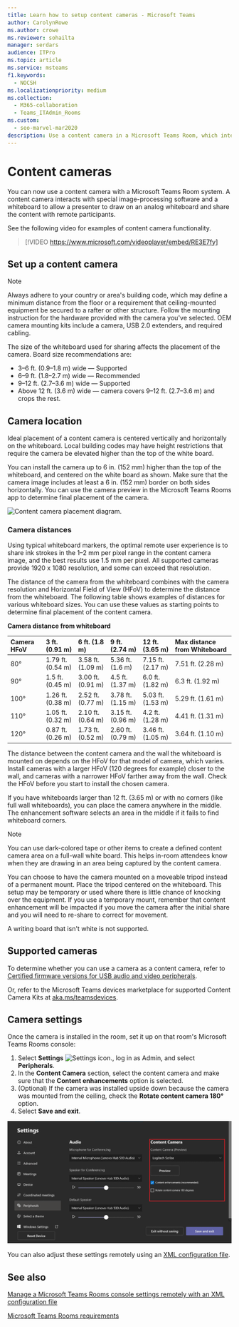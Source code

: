 ```yaml
---
title: Learn how to setup content cameras - Microsoft Teams
author: CarolynRowe
ms.author: crowe
ms.reviewer: sohailta
manager: serdars
audience: ITPro
ms.topic: article
ms.service: msteams
f1.keywords: 
  - NOCSH
ms.localizationpriority: medium
ms.collection: 
  - M365-collaboration
  - Teams_ITAdmin_Rooms
ms.custom: 
  - seo-marvel-mar2020
description: Use a content camera in a Microsoft Teams Room, which interacts with image-processing software to allow presenters to draw on an analog whiteboard.
---
```


# Content cameras

You can now use a content camera with a Microsoft Teams Room system. A content camera interacts with special image-processing software and a whiteboard to allow a presenter to draw on an analog whiteboard and share the content with remote participants.

See the following video for examples of content camera functionality.

> [!VIDEO https://www.microsoft.com/videoplayer/embed/RE3E7fy]

## Set up a content camera

> [!NOTE]
> Always adhere to your country or area's building code, which may define a minimum distance from the floor or a requirement that ceiling-mounted equipment be secured to a rafter or other structure. Follow the mounting instruction for the hardware provided with the camera you've selected. OEM camera mounting kits include a camera, USB 2.0 extenders, and required cabling.

The size of the whiteboard used for sharing affects the placement of the camera. Board size recommendations are:

- 3–6 ft. (0.9–1.8 m) wide — Supported
- 6–9 ft. (1.8–2.7 m) wide — Recommended
- 9–12 ft. (2.7–3.6 m) wide — Supported
- Above 12 ft. (3.6 m) wide — camera covers 9–12 ft. (2.7–3.6 m) and crops the rest.

## Camera location

Ideal placement of a content camera is centered vertically and horizontally on the whiteboard. Local building codes may have height restrictions that require the camera be elevated higher than the top of the white board.

You can install the camera up to 6 in. (152 mm) higher than the top of the whiteboard, and centered on the white board as shown. Make sure that the camera image includes at least a 6 in. (152 mm) border on both sides horizontally. You can use the camera preview in the Microsoft Teams Rooms app to determine final placement of the camera.

![Content camera placement diagram.](../media/Magic-whiteboard.png)

### Camera distances

Using typical whiteboard markers, the optimal remote user experience is to share ink strokes in the 1–2 mm per pixel range in the content camera image, and the best results use 1.5 mm per pixel. All supported cameras provide 1920 x 1080 resolution, and some can exceed that resolution.

The distance of the camera from the whiteboard combines with the camera resolution and Horizontal Field of View (HFoV) to determine the distance from the whiteboard. The following table shows examples of distances for various whiteboard sizes. You can use these values as starting points to determine final placement of the content camera.

**Camera distance from whiteboard**

| Camera HFoV |3 ft. (0.91 m)     | 6 ft. (1.8 m)    | 9 ft. (2.74 m)        |12 ft.  (3.65 m)         | Max distance from Whiteboard  |
|:---         |:---               |:---                |:---                 |:---             | :--- |
| 80°         | 1.79 ft. (0.54 m) | 3.58 ft. (1.09 m)  | 5.36 ft. (1.6 m)    |7.15 ft. (2.17 m) |7.51 ft. (2.28 m) |
| 90°         | 1.5 ft. (0.45 m) | 3.00 ft. (0.91 m)   | 4.5 ft. (1.37 m)    |6.0 ft. (1.82 m)    |6.3 ft. (1.92 m) |
| 100°        | 1.26 ft. (0.38 m)| 2.52 ft. (0.77 m)   | 3.78 ft. (1.15 m)   |5.03 ft. (1.53 m)   |5.29 ft. (1.61 m) |
| 110°        | 1.05 ft. (0.32 m)| 2.10 ft. (0.64 m)   | 3.15 ft. (0.96 m)   |4.2 ft. (1.28 m)    |4.41 ft. (1.31 m) |
| 120°        | 0.87 ft. (0.26 m)| 1.73 ft. (0.52 m)   | 2.60 ft. (0.79 m)   |3.46 ft. (1.05 m)   |3.64 ft. (1.10 m) |
             

The distance between the content camera and the wall the whiteboard is mounted on depends on the HFoV for that model of camera, which varies. Install cameras with a larger HFoV (120 degrees for example) closer to the wall, and cameras with a narrower HFoV farther away from the wall. Check the HFoV before you start to install the chosen camera.

If you have whiteboards larger than 12 ft. (3.65 m) or with no corners (like full wall whiteboards), you can place the camera anywhere in the middle. The enhancement software selects an area in the middle if it fails to find whiteboard corners.

> [!NOTE]
> You can use dark-colored tape or other items to create a defined content camera area on a full-wall white board. This helps in-room attendees know when they are drawing in an area being captured by the content camera.
>
> You can choose to have the camera mounted on a moveable tripod instead of a permanent mount. Place the tripod centered on the whiteboard. This setup may be temporary or used where there is little chance of knocking over the equipment. If you use a temporary mount, remember that content enhancement will be impacted if you move the camera after the initial share and you will need to re-share to correct for movement.
>
> A writing board that isn't white is not supported.

## Supported cameras

To determine whether you can use a camera as a content camera, refer to [Certified firmware versions for USB audio and video peripherals](requirements.md#certified-firmware-versions-for-usb-audio-and-video-peripherals).

Or, refer to the Microsoft Teams devices marketplace for supported Content Camera Kits at [aka.ms/teamsdevices](https://aka.ms/teamsdevices).

## Camera settings

Once the camera is installed in the room, set it up on that room's Microsoft Teams Rooms console:

1. Select **Settings** ![Settings icon.](../media/70f1b43f-16d6-4172-9139-71d845c4ed5c.png),  log in as Admin, and select **Peripherals**.
2. In the **Content Camera** section, select the content camera and make sure that the **Content enhancements** option is selected.
3. (Optional) If the camera was installed upside down because the camera was mounted from the ceiling, check the **Rotate content camera 180°** option.
4. Select **Save and exit**.

![Content camera setup.](../media/content-camera1.png)

You can also adjust these settings remotely using an [XML configuration file](xml-config-file.md).

## See also

[Manage a Microsoft Teams Rooms console settings remotely with an XML configuration file](xml-config-file.md)

[Microsoft Teams Rooms requirements](requirements.md)


